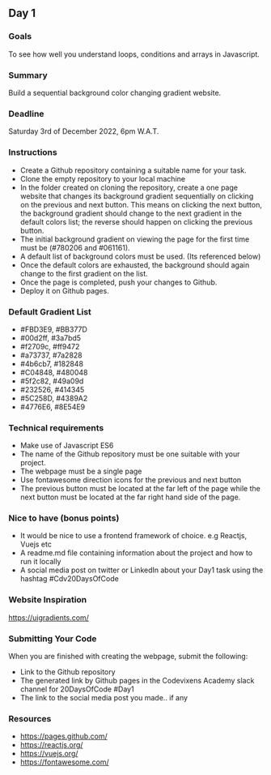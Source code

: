 ## Day 1

### Goals

To see how well you understand loops, conditions and arrays in Javascript.

### Summary

Build a sequential background color changing gradient website.

### Deadline

Saturday 3rd of December 2022, 6pm W.A.T.

### Instructions
- Create a Github repository containing a suitable name for your task.
- Clone the empty repository to your local machine
- In the folder created on cloning the repository, create a one page website that changes its background gradient sequentially on clicking on the previous and next button. This means on clicking the next button, the background gradient should change to the next gradient in the default colors list; the reverse should happen on clicking the previous button.
- The initial background gradient on viewing the page for the first time must be (#780206 and #061161).
- A default list of background colors must be used. (Its referenced below)
- Once the default colors are exhausted, the background should again change to the first gradient on the list.
- Once the page is completed, push your changes to Github.
- Deploy it on Github pages.

### Default Gradient List
- #FBD3E9, #BB377D
- #00d2ff, #3a7bd5
- #f2709c, #ff9472
- #a73737, #7a2828
- #4b6cb7, #182848
- #C04848, #480048
- #5f2c82, #49a09d
- #232526, #414345
- #5C258D, #4389A2
- #4776E6, #8E54E9

### Technical requirements
- Make use of Javascript ES6
- The name of the Github repository must be one suitable with your project.
- The webpage must be a single page
- Use fontawesome direction icons for the previous and next button
- The previous button must be located at the far left of the page while the next button must be located at the far right hand side of the page.

### Nice to have (bonus points)
- It would be nice to use a frontend framework of choice. e.g Reactjs, Vuejs etc
- A readme.md file containing information about the project and how to run it locally
- A social media post on twitter or LinkedIn about your Day1 task using the hashtag #Cdv20DaysOfCode

### Website Inspiration

https://uigradients.com/

### Submitting Your Code
When you are finished with creating the webpage, submit the following:
- Link to the Github repository
- The generated link by Github pages in the Codevixens Academy slack channel for 20DaysOfCode #Day1
- The link to the social media post you made.. if any 

### Resources
- https://pages.github.com/
- https://reactjs.org/
- https://vuejs.org/
- https://fontawesome.com/
